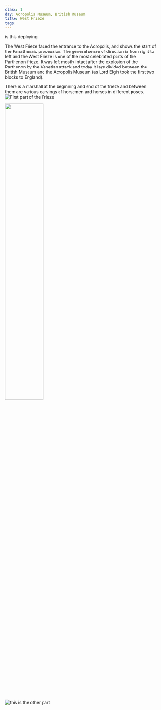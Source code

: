 ```yaml
---
class: 1
day: Acropolis Museum, British Museum
title: West Frieze
tags: 
---
```


is this deploying 

The West Frieze faced the entrance to the Acropolis, and shows the start of the Panathenaic procession. The general sense of direction is from right to left and the West Frieze is one of the most celebrated parts of the Parthenon frieze. It was left mostly intact after the explosion of the Parthenon by the Venetian attack and today it lays divided between the British Museum and the Acropolis Museum (as Lord Elgin took the first two blocks to England).


There is a marshall at the beginning and end of the frieze and between them are various carvings of horsemen and horses in different poses.
![First part of the Frieze](https://projects.mcah.columbia.edu/parthenon-frieze/img/west1.jpg)

<img src="https://projects.mcah.columbia.edu/parthenon-frieze/img/west1.jpg" width=50% height=50%>

![this is the other part](https://projects.mcah.columbia.edu/parthenon-frieze/img/west2.jpg)
